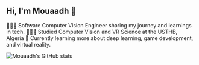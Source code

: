 ## Hi, I'm Mouaadh 👋

👩🏻‍💻 Software Computer Vision Engineer sharing my journey and learnings in tech.
👩🏻‍🎓 Studied Computer Vision and VR Science at the USTHB, Algeria
💭 Currently learning more about deep learning, game development, and virtual reality.

![Mouaadh's GitHub stats](https://github-readme-stats.vercel.app/api?username=DRshitori&show_icons=true&theme=radical)
